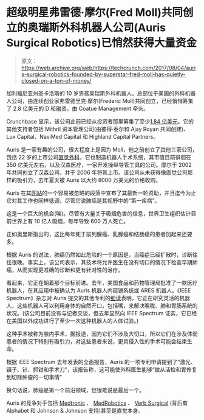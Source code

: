 # 超级明星弗雷德·摩尔(Fred Moll)共同创立的奥瑞斯外科机器人公司(Auris Surgical Robotics)已悄然获得大量资金 

> 原文：<https://web.archive.org/web/https://techcrunch.com/2017/08/04/auris-surgical-robotics-founded-by-superstar-fred-moll-has-quietly-closed-on-a-ton-of-money/>

加利福尼亚州圣卡洛斯的 10 岁男孩奥瑞斯外科机器人。总部位于美国的外科机器人公司，由连续创业家弗雷德里克·摩尔(Frederic Moll)共同创立，已经悄悄筹集了 2.8 亿美元的 D 轮融资，由 Coatue Management 牵头。

Crunchbase 显示，该公司此前已经从投资者那里筹集了至少[1.84 亿美元](https://web.archive.org/web/20230120162322/https://www.crunchbase.com/organization/auris-surgical-robotics#/entity)。它的其他支持者包括 Mithril 资本管理公司(由彼得·泰尔和 Ajay Royan 共同创建)、Lux Capital、NaviMed Capital 和 Highland Capital Partners。

Auris 是一家有趣的公司，很大程度上是因为 Moll，他之前创立了其他三家公司，包括 22 岁的上市公司[直觉外科](https://web.archive.org/web/20230120162322/https://www.intuitivesurgical.com/)，它也制造机器人手术系统，其市值目前徘徊在 350 亿美元左右，以及汉森医疗，一家开发操纵导管工具的公司。摩尔于 2002 年共同创立了汉森公司，并于 2006 年将其上市。该公司从未获得像直觉公司那样的吸引力，去年夏天被 Auris 以大约 8000 万美元的价格收购。

Auris 在其[网站](https://web.archive.org/web/20230120162322/http://www.aurisrobotics.com/)的一个容易被忽略的段落中宣布了其最新一轮资助，并且迄今为止它对其工作也同样低调，尽管它说肺癌是其视野中的“第一疾病”。

这是一个巨大的机会(唉)。尽管有大量关于吸烟危害的信息，世界卫生组织估计目前世界上有 10 亿人吸烟，每年导致 600 万人死亡。

正如奥里斯指出的，这比每年死于前列腺癌、乳腺癌和结肠癌的患者加起来还要多。

根据 Auris 的说法，肺癌仍然如此危险的一个原因是，当癌症已经扩散时，诊断往往很晚。事实上，该公司表示，其技术将允许医生在没有切口的情况下检查早期肺癌，从而实现更准确的诊断和更有针对性的治疗。

看起来，它正在朝着那个目标前进。去年，美国食品和药物管理局批准了一款医疗机器人，在其应用中被确认为 Auris 机器人内窥镜系统或 ARES 机器人。《IEEE Spectrum》杂志对 Auris 提交的其他专利的[细读](https://web.archive.org/web/20230120162322/http://spectrum.ieee.org/the-human-os/biomedical/devices/first-surgical-robot-from-secretive-startup-auris-cleared-for-use)表明，它正在研究灵活的机器人，这些机器人可以利用身体的自然开口，包括嘴，来解决喉咙、肺和胃肠系统的状况。(该公司目前没有与记者交谈，但去年显然向 IEEE Spectrum 证实，它已经在美国以外成功进行了至少一次这种机器人的人体试验。)

这种手术被称为腔内手术，据报道，因为它们不涉及大切口，所以它们在涉及体弱患者的情况下特别有吸引力，对这些患者来说，更具侵入性的手术可能会结束生命。

根据 IEEE Spectrum 去年发表的全面报告，Auris 的一项专利申请提到了“激光、镊子、针、抓钳和手术刀”，该报告称，这可能使外科医生能够“做从活检和胃修复到切除肿瘤的一切事情”

换句话说，肺癌是第一个前沿领域，但很难说是最后一个。

Auris 的竞争对手包括 [Medtronic](https://web.archive.org/web/20230120162322/http://www.medtronic.com/us-en/index.html) 、 [MedRobotics](https://web.archive.org/web/20230120162322/http://medrobotics.com/) 、 [Verb Surgical](https://web.archive.org/web/20230120162322/http://www.verbsurgical.com/) (背后有 Alphabet 和 Johnson & Johnson 支持)甚至是直觉本身。